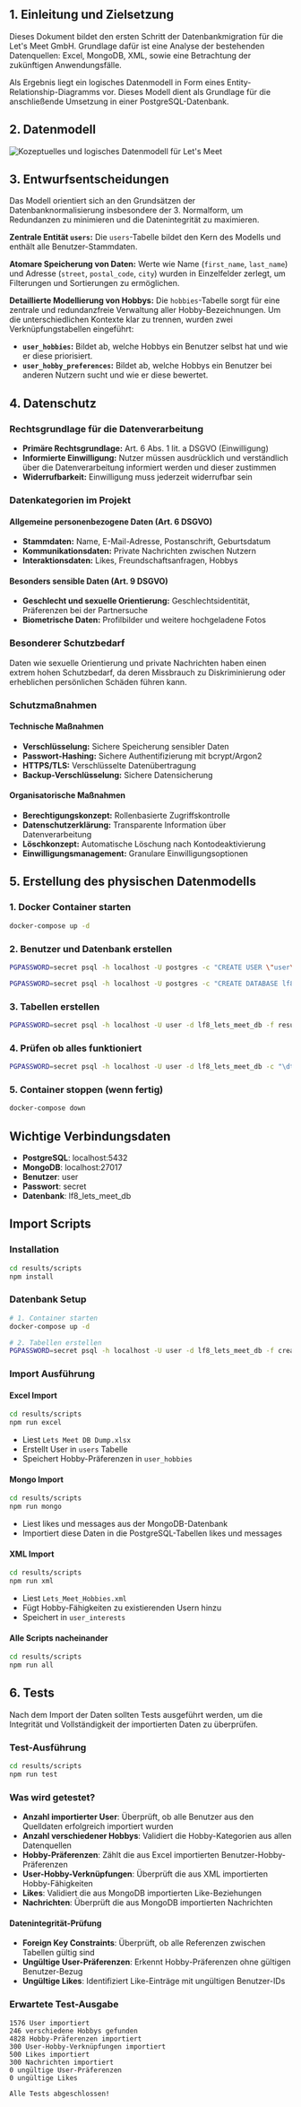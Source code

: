 ## 1. Einleitung und Zielsetzung

Dieses Dokument bildet den ersten Schritt der Datenbankmigration für die Let's Meet GmbH. Grundlage dafür ist eine Analyse der bestehenden Datenquellen: Excel, MongoDB, XML, sowie eine Betrachtung der zukünftigen Anwendungsfälle.

Als Ergebnis liegt ein logisches Datenmodell in Form eines Entity-Relationship-Diagramms vor. Dieses Modell dient als Grundlage für die anschließende Umsetzung in einer PostgreSQL-Datenbank.

## 2. Datenmodell

![Kozeptuelles und logisches Datenmodell für Let's Meet](assets/datenmodell.png)

## 3. Entwurfsentscheidungen

Das Modell orientiert sich an den Grundsätzen der Datenbanknormalisierung insbesondere der 3. Normalform, um Redundanzen zu minimieren und die Datenintegrität zu maximieren.

**Zentrale Entität `users`:**
Die `users`-Tabelle bildet den Kern des Modells und enthält alle Benutzer-Stammdaten.

**Atomare Speicherung von Daten:**
Werte wie Name (`first_name`, `last_name`) und Adresse (`street`, `postal_code`, `city`) wurden in Einzelfelder zerlegt, um Filterungen und Sortierungen zu ermöglichen.

**Detaillierte Modellierung von Hobbys:**
Die `hobbies`-Tabelle sorgt für eine zentrale und redundanzfreie Verwaltung aller Hobby-Bezeichnungen. Um die unterschiedlichen Kontexte klar zu trennen, wurden zwei Verknüpfungstabellen eingeführt:

- **`user_hobbies`:** Bildet ab, welche Hobbys ein Benutzer selbst hat und wie er diese priorisiert.
- **`user_hobby_preferences`:** Bildet ab, welche Hobbys ein Benutzer bei anderen Nutzern sucht und wie er diese bewertet.

## 4. Datenschutz

### Rechtsgrundlage für die Datenverarbeitung

- **Primäre Rechtsgrundlage:** Art. 6 Abs. 1 lit. a DSGVO (Einwilligung)
- **Informierte Einwilligung:** Nutzer müssen ausdrücklich und verständlich über die Datenverarbeitung informiert werden und dieser zustimmen
- **Widerrufbarkeit:** Einwilligung muss jederzeit widerrufbar sein

### Datenkategorien im Projekt

#### Allgemeine personenbezogene Daten (Art. 6 DSGVO)

- **Stammdaten:** Name, E-Mail-Adresse, Postanschrift, Geburtsdatum
- **Kommunikationsdaten:** Private Nachrichten zwischen Nutzern
- **Interaktionsdaten:** Likes, Freundschaftsanfragen, Hobbys

#### Besonders sensible Daten (Art. 9 DSGVO)

- **Geschlecht und sexuelle Orientierung:** Geschlechtsidentität, Präferenzen bei der Partnersuche
- **Biometrische Daten:** Profilbilder und weitere hochgeladene Fotos

### Besonderer Schutzbedarf

Daten wie sexuelle Orientierung und private Nachrichten haben einen extrem hohen Schutzbedarf, da deren Missbrauch zu Diskriminierung oder erheblichen persönlichen Schäden führen kann.

### Schutzmaßnahmen

#### Technische Maßnahmen

- **Verschlüsselung:** Sichere Speicherung sensibler Daten
- **Passwort-Hashing:** Sichere Authentifizierung mit bcrypt/Argon2
- **HTTPS/TLS:** Verschlüsselte Datenübertragung
- **Backup-Verschlüsselung:** Sichere Datensicherung

#### Organisatorische Maßnahmen

- **Berechtigungskonzept:** Rollenbasierte Zugriffskontrolle
- **Datenschutzerklärung:** Transparente Information über Datenverarbeitung
- **Löschkonzept:** Automatische Löschung nach Kontodeaktivierung
- **Einwilligungsmanagement:** Granulare Einwilligungsoptionen

## 5. Erstellung des physischen Datenmodells

### 1. Docker Container starten

```bash
docker-compose up -d
```

### 2. Benutzer und Datenbank erstellen

```bash
PGPASSWORD=secret psql -h localhost -U postgres -c "CREATE USER \"user\" WITH PASSWORD 'secret';"
```

```bash
PGPASSWORD=secret psql -h localhost -U postgres -c "CREATE DATABASE lf8_lets_meet_db OWNER \"user\";"
```

### 3. Tabellen erstellen

```bash
PGPASSWORD=secret psql -h localhost -U user -d lf8_lets_meet_db -f results/scripts/create_tables.sql
```

### 4. Prüfen ob alles funktioniert

```bash
PGPASSWORD=secret psql -h localhost -U user -d lf8_lets_meet_db -c "\dt"
```

### 5. Container stoppen (wenn fertig)

```bash
docker-compose down
```

## Wichtige Verbindungsdaten

- **PostgreSQL**: localhost:5432
- **MongoDB**: localhost:27017
- **Benutzer**: user
- **Passwort**: secret
- **Datenbank**: lf8_lets_meet_db

## Import Scripts

### Installation

```bash
cd results/scripts
npm install
```

### Datenbank Setup

```bash
# 1. Container starten
docker-compose up -d

# 2. Tabellen erstellen
PGPASSWORD=secret psql -h localhost -U user -d lf8_lets_meet_db -f create_tables.sql
```

### Import Ausführung

#### Excel Import

```bash
cd results/scripts
npm run excel
```

- Liest `Lets Meet DB Dump.xlsx`
- Erstellt User in `users` Tabelle
- Speichert Hobby-Präferenzen in `user_hobbies`

#### Mongo Import

```bash
cd results/scripts
npm run mongo
```

- Liest likes und messages aus der MongoDB-Datenbank
- Importiert diese Daten in die PostgreSQL-Tabellen likes und messages

#### XML Import

```bash
cd results/scripts
npm run xml
```

- Liest `Lets_Meet_Hobbies.xml`
- Fügt Hobby-Fähigkeiten zu existierenden Usern hinzu
- Speichert in `user_interests`

#### Alle Scripts nacheinander

```bash
cd results/scripts
npm run all
```

## 6. Tests

Nach dem Import der Daten sollten Tests ausgeführt werden, um die Integrität und Vollständigkeit der importierten Daten zu überprüfen.

### Test-Ausführung

```bash
cd results/scripts
npm run test
```

### Was wird getestet?

- **Anzahl importierter User**: Überprüft, ob alle Benutzer aus den Quelldaten erfolgreich importiert wurden
- **Anzahl verschiedener Hobbys**: Validiert die Hobby-Kategorien aus allen Datenquellen
- **Hobby-Präferenzen**: Zählt die aus Excel importierten Benutzer-Hobby-Präferenzen
- **User-Hobby-Verknüpfungen**: Überprüft die aus XML importierten Hobby-Fähigkeiten
- **Likes**: Validiert die aus MongoDB importierten Like-Beziehungen
- **Nachrichten**: Überprüft die aus MongoDB importierten Nachrichten

#### Datenintegrität-Prüfung

- **Foreign Key Constraints**: Überprüft, ob alle Referenzen zwischen Tabellen gültig sind
- **Ungültige User-Präferenzen**: Erkennt Hobby-Präferenzen ohne gültigen Benutzer-Bezug
- **Ungültige Likes**: Identifiziert Like-Einträge mit ungültigen Benutzer-IDs

### Erwartete Test-Ausgabe

```
1576 User importiert
246 verschiedene Hobbys gefunden
4828 Hobby-Präferenzen importiert
300 User-Hobby-Verknüpfungen importiert
500 Likes importiert
300 Nachrichten importiert
0 ungültige User-Präferenzen
0 ungültige Likes

Alle Tests abgeschlossen!
```
